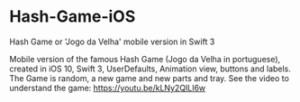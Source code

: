 # Hash-Game-iOS

Hash Game or 'Jogo da Velha' mobile version in Swift 3

Mobile version of the famous Hash Game (Jogo da Velha in portuguese), created in iOS 10, Swift 3, UserDefaults, Animation view, buttons and labels.
The Game is random, a new game and new parts and tray.
See the video to understand the game: https://youtu.be/kLNy2QILl6w
